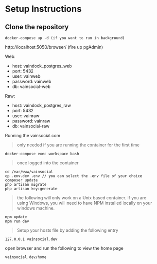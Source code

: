# Setup Instructions

## Clone the repository

```
docker-compose up -d (if you want to run in background)
```

http://localhost:5050/browser/ (fire up pgAdmin)

Web:
 - host: vaindock_postgres_web
 - port: 5432
 - user: vainweb
 - password: vainweb
 - db: vainsocial-web

 Raw:
 - host: vaindock_postgres_raw
 - port: 5432
 - user: vainraw
 - password: vainraw
 - db: vainsocial-raw


 Running the vainsocial.com
 > only needed if you are running the container for the first time

 ```
 docker-compose exec workspace bash
 ```

 > once logged into the container

 ```
 cd /var/www/vainsocial
 cp .env.dev .env // you can select the .env file of your choice
 composer update
 php artisan migrate
 php artisan key:generate
 ```

> the following will only work on a Unix based container. If you are using Windows, you will need to have NPM installed locally on your windows machine.
 
 ```
 npm update
 npm run dev
 ```

 > Setup your hosts file by adding the following entry
 ```
 127.0.0.1 vainsocial.dev
 ```

 open browser and run the following to view the home page
 ```
 vainsocial.dev/home
 ```

 
